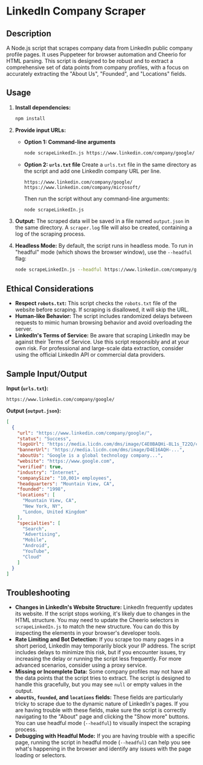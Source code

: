# LinkedIn Company Scraper

## Description

A Node.js script that scrapes company data from LinkedIn public company profile pages. It uses Puppeteer for browser automation and Cheerio for HTML parsing. This script is designed to be robust and to extract a comprehensive set of data points from company profiles, with a focus on accurately extracting the "About Us", "Founded", and "Locations" fields.

## Usage

1.  **Install dependencies:**
    ```bash
    npm install
    ```

2.  **Provide input URLs:**

    *   **Option 1: Command-line arguments**
        ```bash
        node scrapeLinkedIn.js https://www.linkedin.com/company/google/ https://www.linkedin.com/company/microsoft/
        ```

    *   **Option 2: `urls.txt` file**
        Create a `urls.txt` file in the same directory as the script and add one LinkedIn company URL per line.
        ```
        https://www.linkedin.com/company/google/
        https://www.linkedin.com/company/microsoft/
        ```
        Then run the script without any command-line arguments:
        ```bash
        node scrapeLinkedIn.js
        ```

3.  **Output:**
    The scraped data will be saved in a file named `output.json` in the same directory. A `scraper.log` file will also be created, containing a log of the scraping process.

4.  **Headless Mode:**
    By default, the script runs in headless mode. To run in "headful" mode (which shows the browser window), use the `--headful` flag:
    ```bash
    node scrapeLinkedIn.js --headful https://www.linkedin.com/company/google/
    ```

## Ethical Considerations

*   **Respect `robots.txt`:** This script checks the `robots.txt` file of the website before scraping. If scraping is disallowed, it will skip the URL.
*   **Human-like Behavior:** The script includes randomized delays between requests to mimic human browsing behavior and avoid overloading the server.
*   **LinkedIn's Terms of Service:** Be aware that scraping LinkedIn may be against their Terms of Service. Use this script responsibly and at your own risk. For professional and large-scale data extraction, consider using the official LinkedIn API or commercial data providers.

## Sample Input/Output

**Input (`urls.txt`):**
```
https://www.linkedin.com/company/google/
```

**Output (`output.json`):**
```json
[
  {
    "url": "https://www.linkedin.com/company/google/",
    "status": "Success",
    "logoUrl": "https://media.licdn.com/dms/image/C4E0BAQHi-8L1s_T22Q/company-logo_200_200/0/1615920999055?e=1729123200&v=beta&t=...",
    "bannerUrl": "https://media.licdn.com/dms/image/D4E16AQH-...",
    "aboutUs": "Google is a global technology company...",
    "website": "https://www.google.com",
    "verified": true,
    "industry": "Internet",
    "companySize": "10,001+ employees",
    "headquarters": "Mountain View, CA",
    "founded": "1998",
    "locations": [
      "Mountain View, CA",
      "New York, NY",
      "London, United Kingdom"
    ],
    "specialties": [
      "Search",
      "Advertising",
      "Mobile",
      "Android",
      "YouTube",
      "Cloud"
    ]
  }
]
```

## Troubleshooting

*   **Changes in LinkedIn's Website Structure:** LinkedIn frequently updates its website. If the script stops working, it's likely due to changes in the HTML structure. You may need to update the Cheerio selectors in `scrapeLinkedIn.js` to match the new structure. You can do this by inspecting the elements in your browser's developer tools.
*   **Rate Limiting and Bot Detection:** If you scrape too many pages in a short period, LinkedIn may temporarily block your IP address. The script includes delays to minimize this risk, but if you encounter issues, try increasing the delay or running the script less frequently. For more advanced scenarios, consider using a proxy service.
*   **Missing or Incomplete Data:** Some company profiles may not have all the data points that the script tries to extract. The script is designed to handle this gracefully, but you may see `null` or empty values in the output.
*   **`aboutUs`, `founded`, and `locations` fields:** These fields are particularly tricky to scrape due to the dynamic nature of LinkedIn's pages. If you are having trouble with these fields, make sure the script is correctly navigating to the "About" page and clicking the "Show more" buttons. You can use headful mode (`--headful`) to visually inspect the scraping process.
*   **Debugging with Headful Mode:** If you are having trouble with a specific page, running the script in headful mode (`--headful`) can help you see what's happening in the browser and identify any issues with the page loading or selectors.